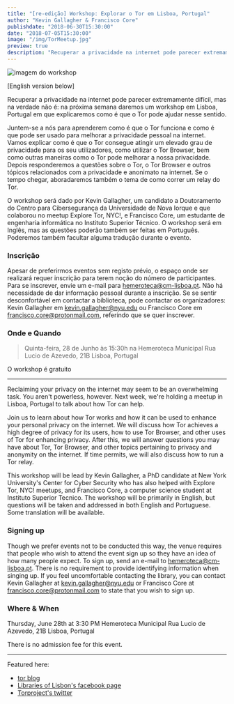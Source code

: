 ```yaml
---
title: "[re-edição] Workshop: Explorar o Tor em Lisboa, Portugal"
author: "Kevin Gallagher & Francisco Core"
publishdate: "2018-06-30T15:30:00"
date: "2018-07-05T15:30:00"
image: "/img/TorMeetup.jpg"
preview: true
description: "Recuperar a privacidade na internet pode parecer extremamente difícil, mas na verdade não é: neste workshop em que explicaremos como é que o Tor pode ajudar nesse sentido."
---
```


![imagem do workshop](/img/TorMeetup.jpg)

[English version below]

Recuperar a privacidade na internet pode parecer extremamente difícil, mas na verdade não é: na próxima semana daremos um workshop em Lisboa, Portugal em que explicaremos como é que o Tor pode ajudar nesse sentido.

Juntem-se a nós para aprenderem como é que o Tor funciona e como é que pode ser usado para melhorar a privacidade pessoal na internet. Vamos explicar como é que o Tor consegue atingir um elevado grau de privacidade para os seu utilizadores, como utilizar o Tor Browser, bem como outras maneiras como o Tor pode melhorar a nossa privacidade. Depois responderemos a questões sobre o Tor, o Tor Browser e outros tópicos relacionados com a privacidade e anonimato na internet. Se o tempo chegar, aboradaremos também o tema de como correr um relay do Tor.

O workshop será dado por Kevin Gallagher, um candidato a Doutoramento do Centro para Cibersegurança da Universidade de Nova Iorque e que colaborou no meetup Explore Tor, NYC!, e Francisco Core, um estudante de engenharia informática no Instituto Superior Técnico. O workshop será em Inglês, mas as questões poderão também ser feitas em Português. Poderemos também facultar alguma tradução durante o evento.

### Inscrição
Apesar de preferirmos eventos sem registo prévio, o espaço onde ser realizará requer inscrição para terem noção do número de participantes. Para se inscrever, envie um e-mail para hemeroteca@cm-lisboa.pt. Não há necessidade de dar informação pessoal durante a inscrição. Se se sentir desconfortável em contactar a biblioteca, pode contactar os organizadores: Kevin Gallagher em kevin.gallagher@nyu.edu ou Francisco Core em francisco.core@protonmail.com, referindo que se quer inscrever.

### Onde e Quando
> Quinta-feira, 28 de Junho às 15:30h
na Hemeroteca Municipal
Rua Lucio de Azevedo, 21B
Lisboa, Portugal

O workshop é gratuito

********************************

Reclaiming your privacy on the internet may seem to be an overwhelming task. You aren't powerless, however. Next week, we're holding a meetup in Lisboa, Portugal to talk about how Tor can help.

Join us to learn about how Tor works and how it can be used to enhance your personal privacy on the internet. We will discuss how Tor achieves a high degree of privacy for its users, how to use Tor Browser, and other uses of Tor for enhancing privacy. After this, we will answer questions you may have about Tor, Tor Browser, and other topics pertaining to privacy and anonymity on the internet. If time permits, we will also discuss how to run a Tor relay.

This workshop will be lead by Kevin Gallagher, a PhD candidate at New York University's Center for Cyber Security who has also helped with Explore Tor, NYC! meetups, and Francisco Core, a computer science student at Instituto Superior Tecnico. The workshop will be primarily in English, but questions will be taken and addressed in both English and Portuguese. Some translation will be available.

### Signing up
Though we prefer events not to be conducted this way, the venue requires that people who wish to attend the event sign up so they have an idea of how many people expect. To sign up, send an e-mail to hemeroteca@cm-lisboa.pt. There is no requirement to provide identifying information when singing up. If you feel uncomfortable contacting the library, you can contact Kevin Gallagher at kevin.gallagher@nyu.edu or Francisco Core at francisco.core@protonmail.com to state that you wish to sign up.

### Where & When
Thursday, June 28th at 3:30 PM
Hemeroteca Municipal
Rua Lucio de Azevedo, 21B
Lisboa, Portugal

There is no admission fee for this event.

************
Featured here:
* [tor blog](https://blog.torproject.org/workshop-explorar-o-tor-em-lisboa-portugal-meetup-explore-tor-lisboa-portugal)
* [Libraries of Lisbon's facebook page](https://www.facebook.com/events/2013235462020934/)
* [Torproject's twitter](https://twitter.com/torproject/status/1009741489423962118)
